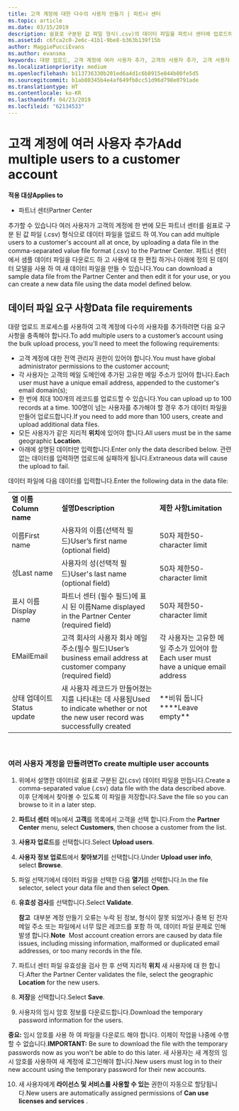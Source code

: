 ```yaml
---
title: 고객 계정에 대한 다수의 사용자 만들기 | 파트너 센터
ms.topic: article
ms.date: 03/15/2019
description: 쉼표로 구분된 값 파일 형식(.csv)의 데이터 파일을 파트너 센터에 업로드하여 한 번에 고객 계정에 다수의 사용자를 추가할 수 있습니다.
ms.assetid: c6fca2c0-2e6c-41b1-9be8-b363b139f15b
author: MaggiePucciEvans
ms.author: evansma
keywords: 대량 업로드, 고객 계정에 여러 사용자 추가, 고객의 사용자 추가, 고객 사용자 대량 업로드, 고객 계정, 고객 사용자, 사용자
ms.localizationpriority: medium
ms.openlocfilehash: b113736330b201ed6a4d1c6b8915e844b80fe5d5
ms.sourcegitcommit: b1ab80345b4e4af649fb8cc51d96d798e0791ade
ms.translationtype: HT
ms.contentlocale: ko-KR
ms.lasthandoff: 04/23/2019
ms.locfileid: "62134533"
---
```

# <a name="add-multiple-users-to-a-customer-account"></a><span data-ttu-id="4e82a-104">고객 계정에 여러 사용자 추가</span><span class="sxs-lookup"><span data-stu-id="4e82a-104">Add multiple users to a customer account</span></span>

<span data-ttu-id="4e82a-105">**적용 대상**</span><span class="sxs-lookup"><span data-stu-id="4e82a-105">**Applies to**</span></span>

-  <span data-ttu-id="4e82a-106">파트너 센터</span><span class="sxs-lookup"><span data-stu-id="4e82a-106">Partner Center</span></span>

<span data-ttu-id="4e82a-107">추가할 수 있습니다 여러 사용자가 고객의 계정에 한 번에 모든 파트너 센터를 쉼표로 구분 된 값 파일 (.csv) 형식으로 데이터 파일을 업로드 하 여.</span><span class="sxs-lookup"><span data-stu-id="4e82a-107">You can add multiple users to a customer's account all at once, by uploading a data file in the comma-separated value file format (.csv) to the Partner Center.</span></span> <span data-ttu-id="4e82a-108">파트너 센터에서 샘플 데이터 파일을 다운로드 하 고 사용에 대 한 편집 하거나 아래에 정의 된 데이터 모델을 사용 하 여 새 데이터 파일을 만들 수 있습니다.</span><span class="sxs-lookup"><span data-stu-id="4e82a-108">You can download a sample data file from the Partner Center and then edit it for your use, or you can create a new data file using the data model defined below.</span></span>

## <a href="" id="creatingtheimportcsvfile"></a><span data-ttu-id="4e82a-109">데이터 파일 요구 사항</span><span class="sxs-lookup"><span data-stu-id="4e82a-109">Data file requirements</span></span>


<span data-ttu-id="4e82a-110">대량 업로드 프로세스를 사용하여 고객 계정에 다수의 사용자를 추가하려면 다음 요구 사항을 충족해야 합니다.</span><span class="sxs-lookup"><span data-stu-id="4e82a-110">To add multiple users to a customer’s account using the bulk upload process, you’ll need to meet the following requirements:</span></span>

-   <span data-ttu-id="4e82a-111">고객 계정에 대한 전역 관리자 권한이 있어야 합니다.</span><span class="sxs-lookup"><span data-stu-id="4e82a-111">You must have global administrator permissions to the customer account;</span></span>
-   <span data-ttu-id="4e82a-112">각 사용자는 고객의 메일 도메인에 추가된 고유한 메일 주소가 있어야 합니다.</span><span class="sxs-lookup"><span data-stu-id="4e82a-112">Each user must have a unique email address, appended to the customer's email domain(s);</span></span>
-   <span data-ttu-id="4e82a-113">한 번에 최대 100개의 레코드를 업로드할 수 있습니다.</span><span class="sxs-lookup"><span data-stu-id="4e82a-113">You can upload up to 100 records at a time.</span></span> <span data-ttu-id="4e82a-114">100명이 넘는 사용자를 추가해야 할 경우 추가 데이터 파일을 만들어 업로드합니다.</span><span class="sxs-lookup"><span data-stu-id="4e82a-114">If you need to add more than 100 users, create and upload additional data files.</span></span>
-   <span data-ttu-id="4e82a-115">모든 사용자가 같은 지리적 **위치**에 있어야 합니다.</span><span class="sxs-lookup"><span data-stu-id="4e82a-115">All users must be in the same geographic **Location**.</span></span>
-   <span data-ttu-id="4e82a-116">아래에 설명된 데이터만 입력합니다.</span><span class="sxs-lookup"><span data-stu-id="4e82a-116">Enter only the data described below.</span></span> <span data-ttu-id="4e82a-117">관련 없는 데이터를 입력하면 업로드에 실패하게 됩니다.</span><span class="sxs-lookup"><span data-stu-id="4e82a-117">Extraneous data will cause the upload to fail.</span></span>

<span data-ttu-id="4e82a-118">데이터 파일에 다음 데이터를 입력합니다.</span><span class="sxs-lookup"><span data-stu-id="4e82a-118">Enter the following data in the data file:</span></span>

|                 |                                                                              |                                            |
|-----------------|------------------------------------------------------------------------------|--------------------------------------------|
| <span data-ttu-id="4e82a-119">**열 이름**</span><span class="sxs-lookup"><span data-stu-id="4e82a-119">**Column name**</span></span> | <span data-ttu-id="4e82a-120">**설명**</span><span class="sxs-lookup"><span data-stu-id="4e82a-120">**Description**</span></span>                                                              | <span data-ttu-id="4e82a-121">**제한 사항**</span><span class="sxs-lookup"><span data-stu-id="4e82a-121">**Limitation**</span></span>                             |
| <span data-ttu-id="4e82a-122">이름</span><span class="sxs-lookup"><span data-stu-id="4e82a-122">First name</span></span>      | <span data-ttu-id="4e82a-123">사용자의 이름(선택적 필드)</span><span class="sxs-lookup"><span data-stu-id="4e82a-123">User’s first name (optional field)</span></span>                                           | <span data-ttu-id="4e82a-124">50자 제한</span><span class="sxs-lookup"><span data-stu-id="4e82a-124">50-character limit</span></span>                         |
| <span data-ttu-id="4e82a-125">성</span><span class="sxs-lookup"><span data-stu-id="4e82a-125">Last name</span></span>       | <span data-ttu-id="4e82a-126">사용자의 성(선택적 필드)</span><span class="sxs-lookup"><span data-stu-id="4e82a-126">User's last name (optional field)</span></span>                                            | <span data-ttu-id="4e82a-127">50자 제한</span><span class="sxs-lookup"><span data-stu-id="4e82a-127">50-character limit</span></span>                         |
| <span data-ttu-id="4e82a-128">표시 이름</span><span class="sxs-lookup"><span data-stu-id="4e82a-128">Display name</span></span>    | <span data-ttu-id="4e82a-129">파트너 센터 (필수 필드)에 표시 된 이름</span><span class="sxs-lookup"><span data-stu-id="4e82a-129">Name displayed in the Partner Center (required field)</span></span>                            | <span data-ttu-id="4e82a-130">50자 제한</span><span class="sxs-lookup"><span data-stu-id="4e82a-130">50-character limit</span></span>                         |
| <span data-ttu-id="4e82a-131">EMail</span><span class="sxs-lookup"><span data-stu-id="4e82a-131">Email</span></span>           | <span data-ttu-id="4e82a-132">고객 회사의 사용자 회사 메일 주소(필수 필드)</span><span class="sxs-lookup"><span data-stu-id="4e82a-132">User’s business email address at customer company (required field)</span></span>           | <span data-ttu-id="4e82a-133">각 사용자는 고유한 메일 주소가 있어야 함</span><span class="sxs-lookup"><span data-stu-id="4e82a-133">Each user must have a unique email address</span></span> |
| <span data-ttu-id="4e82a-134">상태 업데이트</span><span class="sxs-lookup"><span data-stu-id="4e82a-134">Status update</span></span>   | <span data-ttu-id="4e82a-135">새 사용자 레코드가 만들어졌는지를 나타내는 데 사용됨</span><span class="sxs-lookup"><span data-stu-id="4e82a-135">Used to indicate whether or not the new user record was successfully created</span></span> | <span data-ttu-id="4e82a-136">\*\*비워 둡니다\*\*</span><span class="sxs-lookup"><span data-stu-id="4e82a-136">\*\*Leave empty\*\*</span></span>                        |

 

### <a href="" id="createmultipleuseraccounts"></a><span data-ttu-id="4e82a-137">여러 사용자 계정을 만들려면</span><span class="sxs-lookup"><span data-stu-id="4e82a-137">To create multiple user accounts</span></span>

<a href="" id="creatingtheaccounts"></a>
1.  <span data-ttu-id="4e82a-138">위에서 설명한 데이터로 쉼표로 구분된 값(.csv) 데이터 파일을 만듭니다.</span><span class="sxs-lookup"><span data-stu-id="4e82a-138">Create a comma-separated value (.csv) data file with the data described above.</span></span> <span data-ttu-id="4e82a-139">이후 단계에서 찾아볼 수 있도록 이 파일을 저장합니다.</span><span class="sxs-lookup"><span data-stu-id="4e82a-139">Save the file so you can browse to it in a later step.</span></span>
2.  <span data-ttu-id="4e82a-140">**파트너 센터** 메뉴에서 **고객**를 목록에서 고객을 선택 합니다.</span><span class="sxs-lookup"><span data-stu-id="4e82a-140">From the **Partner Center** menu, select **Customers**, then choose a customer from the list.</span></span>
3.  <span data-ttu-id="4e82a-141">**사용자 업로드**를 선택합니다.</span><span class="sxs-lookup"><span data-stu-id="4e82a-141">Select **Upload users**.</span></span>
4.  <span data-ttu-id="4e82a-142">**사용자 정보 업로드**에서 **찾아보기**를 선택합니다.</span><span class="sxs-lookup"><span data-stu-id="4e82a-142">Under **Upload user info**, select **Browse**.</span></span>
5.  <span data-ttu-id="4e82a-143">파일 선택기에서 데이터 파일을 선택한 다음 **열기**를 선택합니다.</span><span class="sxs-lookup"><span data-stu-id="4e82a-143">In the file selector, select your data file and then select **Open**.</span></span>
6.  <span data-ttu-id="4e82a-144">**유효성 검사**를 선택합니다.</span><span class="sxs-lookup"><span data-stu-id="4e82a-144">Select **Validate**.</span></span>

    <span data-ttu-id="4e82a-145">**참고**  대부분 계정 만들기 오류는 누락 된 정보, 형식이 잘못 되었거나 중복 된 전자 메일 주소 또는 파일에서 너무 많은 레코드를 포함 하 여, 데이터 파일 문제로 인해 발생 합니다.</span><span class="sxs-lookup"><span data-stu-id="4e82a-145">**Note**  Most account creation errors are caused by data file issues, including missing information, malformed or duplicated email addresses, or too many records in the file.</span></span>

7.  <span data-ttu-id="4e82a-146">파트너 센터 파일 유효성을 검사 한 후 선택 지리적 **위치** 새 사용자에 대 한 합니다.</span><span class="sxs-lookup"><span data-stu-id="4e82a-146">After the Partner Center validates the file, select the geographic **Location** for the new users.</span></span>
8.  <span data-ttu-id="4e82a-147">**저장**을 선택합니다.</span><span class="sxs-lookup"><span data-stu-id="4e82a-147">Select **Save**.</span></span>
9.  <span data-ttu-id="4e82a-148">사용자의 임시 암호 정보를 다운로드합니다.</span><span class="sxs-lookup"><span data-stu-id="4e82a-148">Download the temporary password information for the users.</span></span>

<span data-ttu-id="4e82a-149">**중요:** 임시 암호를 사용 하 여 파일을 다운로드 해야 합니다. 이제이 작업을 나중에 수행할 수 없습니다.</span><span class="sxs-lookup"><span data-stu-id="4e82a-149">**IMPORTANT:** Be sure to download the file with the temporary passwords now as you won't be able to do this later.</span></span> <span data-ttu-id="4e82a-150">새 사용자는 새 계정의 임시 암호를 사용하여 새 계정에 로그인해야 합니다.</span><span class="sxs-lookup"><span data-stu-id="4e82a-150">New users must log in to their new account using the temporary password for their new accounts.</span></span>

10. <span data-ttu-id="4e82a-151">새 사용자에게 **라이선스 및 서비스를 사용할 수 있는** 권한이 자동으로 할당됩니다.</span><span class="sxs-lookup"><span data-stu-id="4e82a-151">New users are automatically assigned permissions of **Can use licenses and services** .</span></span> 

 

 



